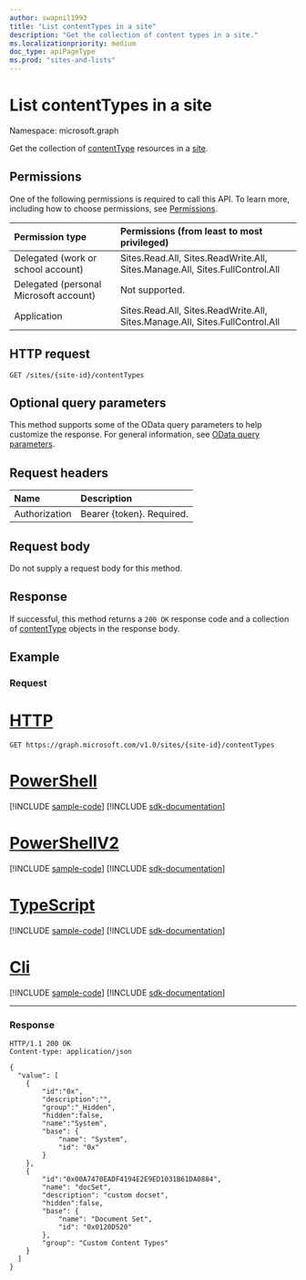 ```yaml
---
author: swapnil1993
title: "List contentTypes in a site"
description: "Get the collection of content types in a site."
ms.localizationpriority: medium
doc_type: apiPageType
ms.prod: "sites-and-lists"
---
```


# List contentTypes in a site
Namespace: microsoft.graph


Get the collection of [contentType][contentType] resources in a [site][].

## Permissions

One of the following permissions is required to call this API. To learn more, including how to choose permissions, see [Permissions](/graph/permissions-reference).

|Permission type      | Permissions (from least to most privileged)              |
|:--------------------|:---------------------------------------------------------|
|Delegated (work or school account) | Sites.Read.All, Sites.ReadWrite.All, Sites.Manage.All, Sites.FullControl.All    |
|Delegated (personal Microsoft account) | Not supported.    |
|Application | Sites.Read.All, Sites.ReadWrite.All, Sites.Manage.All, Sites.FullControl.All |

## HTTP request
<!-- {
  "blockType": "ignored"
}
-->
```http
GET /sites/{site-id}/contentTypes
```

## Optional query parameters

This method supports some of the OData query parameters to help customize the response. For general information, see [OData query parameters](/graph/query-parameters).

## Request headers
|Name|Description|
|:---|:---|
|Authorization|Bearer {token}. Required.|

## Request body
Do not supply a request body for this method.

## Response

If successful, this method returns a `200 OK` response code and a collection of [contentType](../resources/contenttype.md) objects in the response body.

## Example

### Request


# [HTTP](#tab/http)
<!-- { "blockType": "request", "name": "enum_contentTypes_for_specified_site"} -->

```msgraph-interactive
GET https://graph.microsoft.com/v1.0/sites/{site-id}/contentTypes
```

# [PowerShell](#tab/powershell)
[!INCLUDE [sample-code](../includes/snippets/powershell/enum-contenttypes-for-specified-site-powershell-snippets.md)]
[!INCLUDE [sdk-documentation](../includes/snippets/snippets-sdk-documentation-link.md)]

# [PowerShellV2](#tab/powershellv2)
[!INCLUDE [sample-code](../includes/snippets/powershellv2/enum-contenttypes-for-specified-site-powershellv2-snippets.md)]
[!INCLUDE [sdk-documentation](../includes/snippets/snippets-sdk-documentation-link.md)]

# [TypeScript](#tab/typescript)
[!INCLUDE [sample-code](../includes/snippets/typescript/enum-contenttypes-for-specified-site-typescript-snippets.md)]
[!INCLUDE [sdk-documentation](../includes/snippets/snippets-sdk-documentation-link.md)]

# [Cli](#tab/cli)
[!INCLUDE [sample-code](../includes/snippets/cli/enum-contenttypes-for-specified-site-cli-snippets.md)]
[!INCLUDE [sdk-documentation](../includes/snippets/snippets-sdk-documentation-link.md)]

---

### Response

<!-- {
  "blockType": "response",
  "truncated": true,
  "@odata.type": "microsoft.graph.contentType",
  "isCollection": true
}
-->

```http
HTTP/1.1 200 OK
Content-type: application/json

{
  "value": [
    {
        "id":"0x",
        "description":"",
        "group":"_Hidden",
        "hidden":false,
        "name":"System",
        "base": {
            "name": "System",
            "id": "0x"
        }
    },
    {
        "id":"0x00A7470EADF4194E2E9ED1031B61DA0884",
        "name": "docSet",
        "description": "custom docset",
        "hidden":false,
        "base": {
            "name": "Document Set",
            "id": "0x0120D520"
        },
        "group": "Custom Content Types"
    }
  ]
}
```


[contentType]: ../resources/contentType.md
[site]: ../resources/site.md
